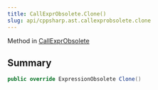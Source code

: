 ```yaml
---
title: CallExprObsolete.Clone()
slug: api/cppsharp.ast.callexprobsolete.clone
---
```

Method in [CallExprObsolete](/api/cppsharp/ast/callexprobsolete)

## Summary



```csharp
public override ExpressionObsolete Clone()
```

